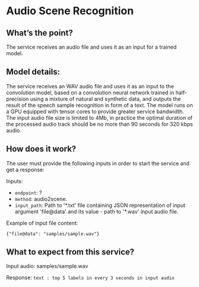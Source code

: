 # Audio Scene Recognition

## What’s the point?

The service receives an audio file and uses it as an input for a trained model.

##  Model details:

The service receives an WAV audio file and uses it as an input to the convolution model, based on a convolution neural network trained in half-precision using a mixture of natural and synthetic data, and outputs the result of the speech sample recognition in form of a text. The model runs on a GPU equipped with tensor cores to provide greater service bandwidth. The input audio file size is limited to 4Mb, in practice the optimal duration of the processed audio track should be no more than 90 seconds for 320 kbps audio.

## How does it work?

The user must provide the following inputs in order to start the service and get a response:

Inputs:

 -   `endpoint`: ?
 -   `method`: audio2scene.
 -   `input_path`: Path to '\*.txt' file containing JSON representation of input argument 'file@data' and its value - path to '\*.wav' input audio file.

Example of input file content:

```
{"file@data": "samples/sample.wav"}
```


## What to expect from this service?

Input audio:
samples/sample.wav

Response: 
`text : top 5 labels in every 3 seconds in input audio`
